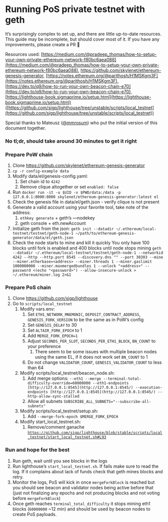 # Running PoS private testnet with geth

It’s surprisingly complex to set up, and there are little up-to-date resources. This guide may be incomplete, but should cover most of it. 
If you have any improvements, please create a PR 🙏

Resources used: [https://medium.com/@pradeep_thomas/how-to-setup-your-own-private-ethereum-network-f80bc6aea088](https://medium.com/@pradeep_thomas/how-to-setup-your-own-private-ethereum-network-f80bc6aea088), https://github.com/skylenet/ethereum-genesis-generator, [https://notes.ethereum.org/@parithosh/H1MSKgm3F](https://notes.ethereum.org/@parithosh/H1MSKgm3F), [https://dev.to/q9/how-to-run-your-own-beacon-chain-e70](https://dev.to/q9/how-to-run-your-own-beacon-chain-e70), [https://lighthouse-book.sigmaprime.io/setup.html](https://lighthouse-book.sigmaprime.io/setup.html) ([https://github.com/sigp/lighthouse/tree/unstable/scripts/local_testnet](https://github.com/sigp/lighthouse/tree/unstable/scripts/local_testnet))

Special thanks to Mateusz ([@mmrosum](https://twitter.com/mmrosum)) who put the initial version of this document together.

### No tl;dr, should take around 30 minutes to get it right

### Prepare PoW chain

1. Clone https://github.com/skylenet/ethereum-genesis-generator
2. `cp -r config-example data`
3. Modify data/el/genesis-config.yaml:
    1. Set chain id to `4242`
    2. Remove clique altogether or set `enabled: false`
4. Run `docker run -it -u $UID -v $PWD/data:/data -p 127.0.0.1:8000:8000 skylenet/ethereum-genesis-generator:latest el`
5. Check the genesis file in data/el/geth.json - verify clique is not present
6. Generate a valid account using your favorite tool, take note of the address:
    1. `ethkey generate` + geth’s —nodekey
    2. geth console + eth.newAccount
7. Initialize geth from the json: `geth init --datadir ~/.ethereum/local-testnet/testnet/geth-node-1 ~/path/to/ethereum-genesis-generator/data/el/geth.json`
8. Check the node starts to mine and kill it quickly
You only have 100 blocks until fork is enabled and 400 blocks until node stops mining
`geth --datadir ~/.ethereum/local-testnet/testnet/geth-node-1 --networkid 4242 --http --http.port 8545 --discovery.dns "" --port 30303 --mine --miner.etherbase=<address> --miner.threads 1 --miner.gaslimit 1000000000 --miner.maxmergedbundles 1 --unlock "<address>" --password <(echo "<password>") --allow-insecure-unlock > ~/.ethereum/miner.log 2>&1`

### Prepare PoS chain

1. Clone https://github.com/sigp/lighthouse
2. Go to `scripts/local_testnet`
    1. Modify vars.env:
        1. Set `ETH1_NETWORK_MNEMONIC`, `DEPOSIT_CONTRACT_ADDRESS`, `GENESIS_FORK_VERSION` to be the same as in PoW’s config
        2. Set `GENESIS_DELAY` to 30
        3. Set `ALTAIR_FORK_EPOCH` to 1
        4. Add `MERGE_FORK_EPOCH=1`
        5. Adjust `SECONDS_PER_SLOT`, `SECONDS_PER_ETH1_BLOCK`, `BN_COUNT` to your preference
            1. There seem to be some issues with multiple beacon nodes using the same EL, if it does not work set `BN_COUNT` to 1
        6. Do not change `VALIDATOR_COUNT`, `GENESIS_VALIDATOR_COUNT` to less than 64
    2. Modify scripts/local_testnet/beacon_node.sh:
        1. Add merge options: `--eth1 --merge --terminal-total-difficulty-override=60000000 --eth1-endpoints [http://127.0.0.1:8545](http://127.0.0.1:8545/) --execution-endpoints [http://127.0.0.1:8545](http://127.0.0.1:8545/) --http-allow-sync-stalled`
        2. Allow all subnets `SUBSCRIBE_ALL_SUBNETS="--subscribe-all-subnets"`
    3. Modify scripts/local_testnet/setup.sh:
        1. Add `--merge-fork-epoch $MERGE_FORK_EPOCH`
    4. Modify start_local_testnet.sh:
        1. Remove/comment ganache [`https://github.com/sigp/lighthouse/blob/stable/scripts/local_testnet/start_local_testnet.sh#L93`](https://github.com/sigp/lighthouse/blob/stable/scripts/local_testnet/start_local_testnet.sh#L93)

### Run and hope for the best

1. Run geth, wait until you see blocks in the logs
2. Run lighthouse’s `start_local_testnet.sh`. If fails make sure to read the log. If it complains about lack of funds check that geth mines blocks and retry.
3. Monitor the logs, PoS will kick in once `mergeForkBlock` is reached but you should see beacon and validator nodes being active before that (just not finalizing any epochs and not producing blocks and not voting before `mergeForkBlock`)
4. Once geth reaches `terminal_total_difficulty` it stops mining eth1 blocks (`60000000` ~12 min) and should be used by beacon nodes to create PoS payloads.